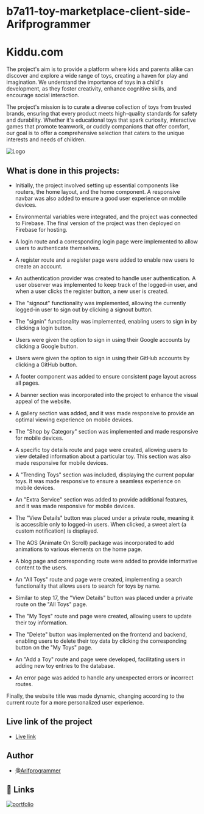 # b7a11-toy-marketplace-client-side-Arifprogrammer

# Kiddu.com

The project's aim is to provide a platform where kids and parents alike can discover and explore a wide range of toys, creating a haven for play and imagination. We understand the importance of toys in a child's development, as they foster creativity, enhance cognitive skills, and encourage social interaction.

The project's mission is to curate a diverse collection of toys from trusted brands, ensuring that every product meets high-quality standards for safety and durability. Whether it's educational toys that spark curiosity, interactive games that promote teamwork, or cuddly companions that offer comfort, our goal is to offer a comprehensive selection that caters to the unique interests and needs of children.

![Logo](https://i.ibb.co/ZM7044Y/Kiddu-Logo.png)

## What is done in this projects:

- Initially, the project involved setting up essential components like routers, the home layout, and the home component. A responsive navbar was also added to ensure a good user experience on mobile devices.

- Environmental variables were integrated, and the project was connected to Firebase. The final version of the project was then deployed on Firebase for hosting.

- A login route and a corresponding login page were implemented to allow users to authenticate themselves.

- A register route and a register page were added to enable new users to create an account.

- An authentication provider was created to handle user authentication. A user observer was implemented to keep track of the logged-in user, and when a user clicks the register button, a new user is created.

- The "signout" functionality was implemented, allowing the currently logged-in user to sign out by clicking a signout button.

- The "signin" functionality was implemented, enabling users to sign in by clicking a login button.

- Users were given the option to sign in using their Google accounts by clicking a Google button.

- Users were given the option to sign in using their GitHub accounts by clicking a GitHub button.

- A footer component was added to ensure consistent page layout across all pages.

- A banner section was incorporated into the project to enhance the visual appeal of the website.

- A gallery section was added, and it was made responsive to provide an optimal viewing experience on mobile devices.

- The "Shop by Category" section was implemented and made responsive for mobile devices.

- A specific toy details route and page were created, allowing users to view detailed information about a particular toy. This section was also made responsive for mobile devices.

- A "Trending Toys" section was included, displaying the current popular toys. It was made responsive to ensure a seamless experience on mobile devices.

- An "Extra Service" section was added to provide additional features, and it was made responsive for mobile devices.

- The "View Details" button was placed under a private route, meaning it is accessible only to logged-in users. When clicked, a sweet alert (a custom notification) is displayed.

- The AOS (Animate On Scroll) package was incorporated to add animations to various elements on the home page.

- A blog page and corresponding route were added to provide informative content to the users.

- An "All Toys" route and page were created, implementing a search functionality that allows users to search for toys by name.

- Similar to step 17, the "View Details" button was placed under a private route on the "All Toys" page.

- The "My Toys" route and page were created, allowing users to update their toy information.

- The "Delete" button was implemented on the frontend and backend, enabling users to delete their toy data by clicking the corresponding button on the "My Toys" page.

- An "Add a Toy" route and page were developed, facilitating users in adding new toy entries to the database.

- An error page was added to handle any unexpected errors or incorrect routes.

Finally, the website title was made dynamic, changing according to the current route for a more personalized user experience.

## Live link of the project

- [Live link](https://kiddu-com.web.app)

## Author

- [@Arifprogrammer](https://github.com/Arifprogrammer)

## 🔗 Links

[![portfolio](https://img.shields.io/badge/my_portfolio-000?style=for-the-badge&logo=ko-fi&logoColor=white)](https://github.com/Arifprogrammer?tab=repositories/)
